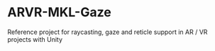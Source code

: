 # ARVR-MKL-Gaze
Reference project for raycasting, gaze and reticle support in AR / VR projects with Unity
